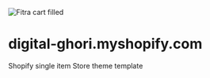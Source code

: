 ![Fitra cart filled ](https://user-images.githubusercontent.com/62718674/192947453-c90786e2-189e-44b3-b860-92c1dd2bf218.png)
# digital-ghori.myshopify.com
Shopify single item Store theme template

